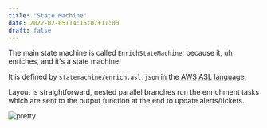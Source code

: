 ```yaml
---
title: "State Machine"
date: 2022-02-05T14:16:07+11:00
draft: false
---
```


The main state machine is called `EnrichStateMachine`, because it, uh enriches, and it's a state machine.

It is defined by `statemachine/enrich.asl.json` in the [AWS ASL language](https://docs.aws.amazon.com/step-functions/latest/dg/concepts-amazon-states-language.html).

Layout is straightforward, nested parallel branches run the enrichment tasks which are sent to the output function at the end to update alerts/tickets.

![pretty](/statemachine.png)
